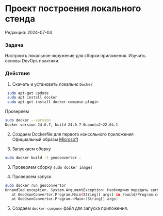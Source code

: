 # Проект построения локального стенда
Редакция: 2024-07-04

### Задача
Настроить локальное окружение для сборки приложения. Изучить основы DevOps практики. 

### Действия
1. Скачать и установить локально `Docker`
```bash
 sudo apt-get update
 sudo apt install docker
 sudo apt-get install docker-compose-plugin
```
Проверяем
```bash
sudo docker --version
Docker version 24.0.7, build 24.0.7-0ubuntu2~22.04.1
```

2. Создаем Dockerfile для первого консольного приложения
Официальный образы [Microsoft](https://learn.microsoft.com/ru-ru/dotnet/architecture/microservices/net-core-net-framework-containers/official-net-docker-images)

2. Запускаем сборку 
```bash
sudo docker build -t geoconvertor .
```
3. Проверяем сборку `sudo docker images`

4. Проверяем запуск 
```bash
sudo docker run geoconvertor
Unhandled exception. System.ArgumentException: Необходимо передать аргументы! Наименование файла.
   at GeoJsonConvertor.Program.Main(String[] args) in /build/Program.cs:line 10
   at GeoJsonConvertor.Program.<Main>(String[] args)
```

5. Создаем `docker-compose` файл для запуска приложения.




